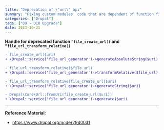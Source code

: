 ```yaml
---
title: "Deprecation of \"url\" api"
summary: "Fixing custom modules' code that are dependent of function file_create_url() and file_url_transform_relative() which is deprecating in newest drupal 10, hence making it compatible for the upgrade (only for temporal purpose). "
categories: ["Drupal"]
tags: ["D9 - D10 Upgrade"]
date: 2023-10-31
---
```



**Handle for deprecated function `“file_create_url()` and `“file_url_transform_relative()`**

```diff
- file_create_url($uri)
+ \Drupal::service('file_url_generator')->generateAbsoluteString($uri)

- file_url_transform_relative($file_url)
+ \Drupal::service('file_url_generator')->transformRelative($file_url)

- file_url_transform_relative(file_create_url($uri)
+ \Drupal::service('file_url_generator')->generateString($uri)

- Drupal\Core\Url::fromUri(file_create_url($uri))
+ \Drupal::service('file_url_generator')->generate($uri)
```



---

**Reference Material:**

-   https://www.drupal.org/node/2940031